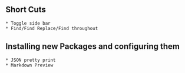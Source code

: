 ## Short Cuts
	* Toggle side bar
	* Find/Find Replace/Find throughout


##  Installing new Packages and configuring them
	* JSON pretty print
	* Markdown Preview